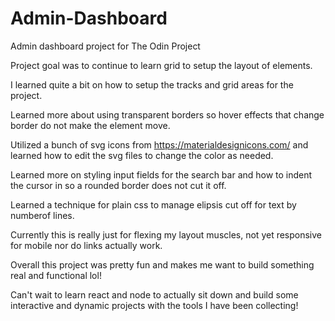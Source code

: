# Admin-Dashboard

Admin dashboard project for The Odin Project

Project goal was to continue to learn grid to setup the layout of elements.

I learned quite a bit on how to setup the tracks and grid areas for the project.

Learned more about using transparent borders so hover effects that change border do not make the element move.

Utilized a bunch of svg icons from https://materialdesignicons.com/ and learned how to edit the svg files to change the color as needed.

Learned more on styling input fields for the search bar and how to indent the cursor in so a rounded border does not cut it off.

Learned a technique for plain css to manage elipsis cut off for text by numberof lines.

Currently this is really just for flexing my layout muscles, not yet responsive for mobile nor do links actually work.

Overall this project was pretty fun and makes me want to build something real and functional lol!

Can't wait to learn react and node to actually sit down and build some interactive and dynamic projects with the tools I have been collecting!
